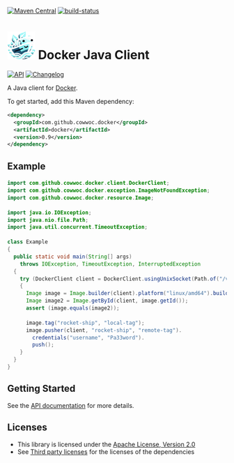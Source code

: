 [![Maven Central](https://maven-badges.herokuapp.com/maven-central/com.github.cowwoc.docker/docker/badge.svg)](https://search.maven.org/search?q=g:com.github.cowwoc.docker)
[![build-status](../../workflows/Build/badge.svg)](../../actions?query=workflow%3Abuild)

# <img src="docs/logo.svg" width=64 height=64 alt="logo"> Docker Java Client

[![API](https://img.shields.io/badge/api_docs-5B45D5.svg)](https://cowwoc.github.io/docker/0.9/)
[![Changelog](https://img.shields.io/badge/changelog-A345D5.svg)](docs/changelog.md)

A Java client for [Docker](https://www.docker.com/).

To get started, add this Maven dependency:

```xml
<dependency>
  <groupId>com.github.cowwoc.docker</groupId>
  <artifactId>docker</artifactId>
  <version>0.9</version>
</dependency>
```

## Example

```java
import com.github.cowwoc.docker.client.DockerClient;
import com.github.cowwoc.docker.exception.ImageNotFoundException;
import com.github.cowwoc.docker.resource.Image;

import java.io.IOException;
import java.nio.file.Path;
import java.util.concurrent.TimeoutException;

class Example
{
  public static void main(String[] args)
    throws IOException, TimeoutException, InterruptedException
  {
    try (DockerClient client = DockerClient.usingUnixSocket(Path.of("/var/run/docker.sock")))
    {
      Image image = Image.builder(client).platform("linux/amd64").build();
      Image image2 = Image.getById(client, image.getId());
      assert (image.equals(image2));

      image.tag("rocket-ship", "local-tag");
      image.pusher(client, "rocket-ship", "remote-tag").
        credentials("username", "Pa33word").
        push();
    }
  }
}
```

## Getting Started

See the [API documentation](https://cowwoc.github.io/docker/0.9/) for more details.

## Licenses

* This library is licensed under the [Apache License, Version 2.0](LICENSE)
* See [Third party licenses](LICENSE-3RD-PARTY.md) for the licenses of the dependencies